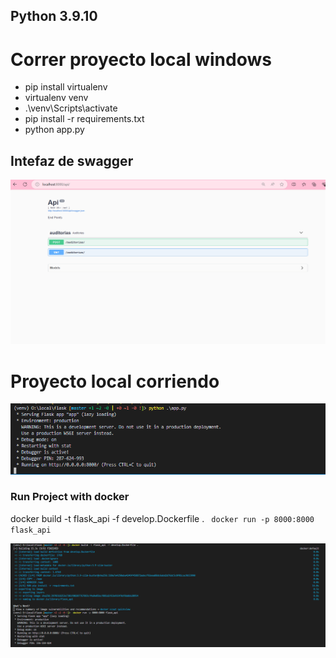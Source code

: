 ## Python 3.9.10


# Correr proyecto local windows

- pip install virtualenv 
- virtualenv venv
- .\venv\Scripts\activate
- pip install -r requirements.txt
- python app.py

## Intefaz de swagger

![](images/image_swagger.png)

# Proyecto local corriendo


![](images/proyecto_local_corriendo.png)


### Run Project with docker

docker build -t flask_api -f develop.Dockerfile .
` docker run -p 8000:8000 flask_api`


![](images/run_docker.png)
